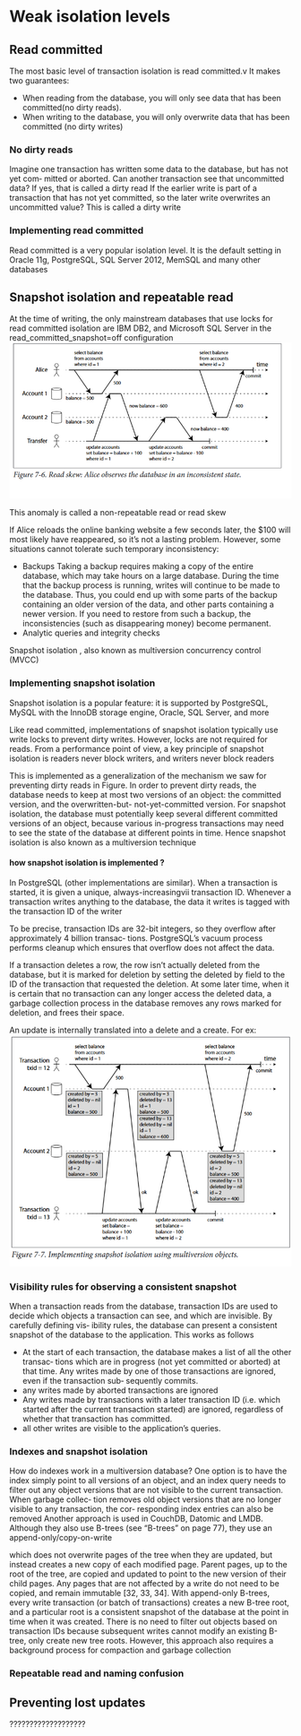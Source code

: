 # Weak isolation levels
## Read committed
The most basic level of transaction isolation is read committed.v It makes two guarantees:
-   When reading from the database, you will only see data that has been committed(no dirty reads).
-   When writing to the database, you will only overwrite data that has been committed (no dirty writes)

### No dirty reads
Imagine one transaction has written some data to the database, but has not yet com‐
mitted or aborted. Can another transaction see that uncommitted data? If yes, that is
called a dirty read
If the earlier write is part of a transaction that has not yet
committed, so the later write overwrites an uncommitted value? This is called a dirty
write

### Implementing read committed
Read committed is a very popular isolation level. It is the default setting in Oracle
11g, PostgreSQL, SQL Server 2012, MemSQL and many other databases

## Snapshot isolation and repeatable read
At the time of writing, the only mainstream databases that use locks for read committed isolation are IBM
DB2, and Microsoft SQL Server in the read_committed_snapshot=off configuration 
![](./media/rcsi_tran.png)

This anomaly is called a non-repeatable read or read skew

If Alice reloads the online banking website a few seconds later, the $100 will most
likely have reappeared, so it’s not a lasting problem. However, some situations cannot
tolerate such temporary inconsistency:
- Backups
    Taking a backup requires making a copy of the entire database, which may take
hours on a large database. During the time that the backup process is running,
writes will continue to be made to the database. Thus, you could end up with
some parts of the backup containing an older version of the data, and other parts
containing a newer version. If you need to restore from such a backup, the
inconsistencies (such as disappearing money) become permanent.
-   Analytic queries and integrity checks

Snapshot isolation , also known as multiversion concurrency control (MVCC)

### Implementing snapshot isolation
Snapshot isolation is a popular feature: it is supported by PostgreSQL, MySQL with
the InnoDB storage engine, Oracle, SQL Server, and more 

Like read committed, implementations of snapshot isolation typically use write locks
to prevent dirty writes. 
However, locks are not required for reads. From
a performance point of view, a key principle of snapshot isolation is readers never
block writers, and writers never block readers 

This is implemented as a generalization of the mechanism we saw for preventing
dirty reads in Figure. In order to prevent dirty reads, the database needs to keep
at most two versions of an object: the committed version, and the overwritten-but-
not-yet-committed version. For snapshot isolation, the database must potentially
keep several different committed versions of an object, because various in-progress
transactions may need to see the state of the database at different points in time.
Hence snapshot isolation is also known as a multiversion technique
#### how snapshot isolation is implemented ?
In PostgreSQL (other implementations are similar). When a transaction is started, it is given a
unique, always-increasingvii transaction ID. Whenever a transaction writes anything
to the database, the data it writes is tagged with the transaction ID of the writer
>
To be precise, transaction IDs are 32-bit integers, so they overflow after approximately 4 billion transac‐
tions. PostgreSQL’s vacuum process performs cleanup which ensures that overflow does not affect the data.
>

If a transaction deletes a row, the row isn’t actually deleted from the
database, but it is marked for deletion by setting the deleted by field to the ID of the
transaction that requested the deletion. At some later time, when it is certain that no
transaction can any longer access the deleted data, a garbage collection process in the
database removes any rows marked for deletion, and frees their space.

An update is internally translated into a delete and a create. For ex:
![](./media/multiversion.png)

### Visibility rules for observing a consistent snapshot
When a transaction reads from the database, transaction IDs are used to decide
which objects a transaction can see, and which are invisible. By carefully defining vis‐
ibility rules, the database can present a consistent snapshot of the database to the
application. This works as follows
- At the start of each transaction, the database makes a list of all the other transac‐
tions which are in progress (not yet committed or aborted) at that time. Any
writes made by one of those transactions are ignored, even if the transaction sub‐
sequently commits.
- any writes made by aborted transactions are ignored
- Any writes made by transactions with a later transaction ID (i.e. which started
after the current transaction started) are ignored, regardless of whether that
transaction has committed.
- all other writes are visible to the application’s queries.

### Indexes and snapshot isolation
How do indexes work in a multiversion database? One option is to have the index
simply point to all versions of an object, and an index query needs to filter out any
object versions that are not visible to the current transaction. When garbage collec‐
tion removes old object versions that are no longer visible to any transaction, the cor‐
responding index entries can also be removed
Another approach is used in CouchDB, Datomic and LMDB. Although they also use
B-trees (see “B-trees” on page 77), they use an append-only/copy-on-write 


which does not overwrite pages of the tree when they are updated, but instead creates
a new copy of each modified page. Parent pages, up to the root of the tree, are copied
and updated to point to the new version of their child pages. Any pages that are not
affected by a write do not need to be copied, and remain immutable [32, 33, 34].
With append-only B-trees, every write transaction (or batch of transactions) creates a
new B-tree root, and a particular root is a consistent snapshot of the database at the
point in time when it was created. There is no need to filter out objects based on
transaction IDs because subsequent writes cannot modify an existing B-tree, only
create new tree roots. However, this approach also requires a background process for
compaction and garbage collection

### Repeatable read and naming confusion

## Preventing lost updates
???????????????????